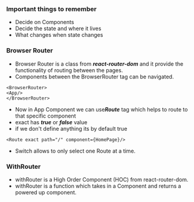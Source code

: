 ### Important things to remember 
- Decide on Components
- Decide the state and where it lives
- What changes when state changes


### Browser Router

- Browser Router is a class from ***react-router-dom*** and it provide the functionality of routing between the pages.
- Components between the BrowserRouter tag can be navigated.
```
<BrowserRouter>
<App/>
</BrowserRouter>

```

- Now in App Component we can use***Route*** tag which helps to route to that specific component
- exact has ***true*** or ***false*** value
- if we don't define anything its by default true
```
<Route exact path="/" component={HomePage}/>
```

- Switch allows to only select one Route at a time.

### WithRouter

- withRouter is a High Order Component (HOC) from react-router-dom.
- withRouter is a function which takes in a Component and returns a powered up component.
